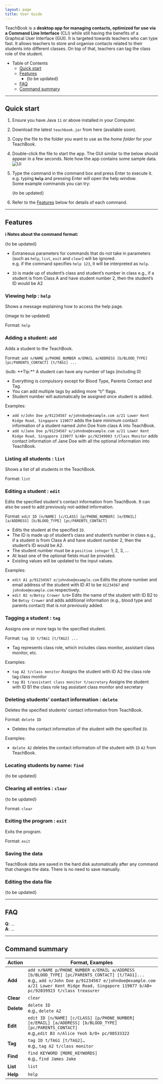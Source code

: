 ```yaml
---
layout: page
title: User Guide
---
```


TeachBook is a **desktop app for managing contacts, optimized for use via a Command Line Interface** (CLI) while still having the benefits of a Graphical User Interface (GUI). It is targeted towards teachers who can type fast. It allows teachers to store and organise contacts related to their students into different classes. On top of that, teachers can tag the class role of the student.

* Table of Contents
    * [Quick start](#quick-start)
    * [Features](#features)
        * {to be updated}
    * [FAQ](#faq)
    * [Command summary](#command-summary)

--------------------------------------------------------------------------------------------------------------------

## Quick start

1. Ensure you have Java `11` or above installed in your Computer.

1. Download the latest `teachbook.jar` from here (available soon).

1. Copy the file to the folder you want to use as the _home folder_ for your TeachBook.

1. Double-click the file to start the app. The GUI similar to the below should appear in a few seconds. Note how the app contains some sample data.<br>
   ![Ui](images/Ui.png)

1. Type the command in the command box and press Enter to execute it. e.g. typing **`help`** and pressing Enter will open the help window.<br>
   Some example commands you can try:

   {to be updated}

1. Refer to the [Features](#features) below for details of each command.

--------------------------------------------------------------------------------------------------------------------

## Features

<div markdown="block" class="alert alert-info">

**:information_source: Notes about the command format:**<br>

{to be updated}

* Extraneous parameters for commands that do not take in parameters (such as `help`, `list`, `exit` and `clear`) will be ignored.<br>
  e.g. if the command specifies `help 123`, it will be interpreted as `help`.

* `ID` is made up of student’s class and student’s number in class e.g., if a student is from Class A and have student
  number 2, then the student’s ID would be A2

</div>

### Viewing help : `help`

Shows a message explaining how to access the help page.

{image to be updated}

Format: `help`


### Adding a student: `add`

Adds a student to the TeachBook.

Format: `add n/NAME p/PHONE_NUMBER e/EMAIL a/ADDRESS [b/BLOOD_TYPE] [pc/PARENTS_CONTACT] [t/TAG1] ...​`

<div markdown="span" class="alert alert-primary">:bulb: **Tip:**
A student can have any number of tags (including 0)
</div>

* Everything is compulsory except for Blood Type, Parents Contact and Tag.
* You can add multiple tags by adding more “t/” flags.
* Student number will automatically be assigned once student is added.

Examples:
* `add n/John Doe p/91234567 e/johndoe@example.com a/21 Lower Kent Ridge Road, Singapore 119077` adds the bare minimum contact information of a student named John Doe from class A into TeachBook.
* `add n/Jane Doe p/91234567 e/johndoe@example.com a/21 Lower Kent Ridge Road, Singapore 119077 b/AB+ pc/92349983 t/Class Monitor` adds contact information of Jane Doe with all the optional information into TeachBook.

### Listing all students : `list`

Shows a list of all students in the TeachBook.

Format: `list`

### Editing a student : `edit`

Edits the specified student's contact information from TeachBook. It can also be used to add previously not-added information.

Format: `edit ID [n/NAME] [c/CLASS] [p/PHONE_NUMBER] [e/EMAIL] [a/ADDRESS] [b/BLOOD_TYPE] [pc/PARENTS_CONTACT]​`

* Edits the student at the specified `ID`.
* The ID is made up of student’s class and student’s number in class e.g., if a student is from Class A and have student number 2, then the student’s ID would be A2.
* The student number must be a `positive integer` 1, 2, 3, ...
* At least one of the optional fields must be provided.
* Existing values will be updated to the input values.

Examples:
*  `edit A1 p/91234567 e/johndoe@example.com` Edits the phone number and email address of the student with ID A1 to be `91234567` and `johndoe@example.com` respectively.
*  `edit B2 n/Betsy Crower b/O+` Edits the name of the student with ID B2 to be `Betsy Crower` and adds additional information (e.g., blood type and parents contact) that is not previously added.

### Tagging a student : `tag`

Assigns one or more tags to the specified student.

Format: `tag ID t/TAG1 [t/TAG2] ...​`

* Tag represents class role, which includes class monitor, assistant class monitor, etc.

Examples:

* `tag A2 t/class monitor` Assigns the student with ID A2 the class role tag class monitor
* `tag B1 t/assistant class monitor t/secretary` Assigns the student with ID B1 the class role tag assistant class 
monitor and secretary

### Deleting students’ contact information : `delete`

Deletes the specified students’ contact information from TeachBook.

Format: `delete ID`

* Deletes the contact information of the student with the specified `ID`.

Examples:
* `delete A2` deletes the contact information of the student with `ID` `A2` from TeachBook.

### Locating students by name: `find`

{to be updated}

### Clearing all entries : `clear`

{to be updated}

Format: `clear`

### Exiting the program : `exit`

Exits the program.

Format: `exit`

### Saving the data

TeachBook data are saved in the hard disk automatically after any command that changes the data. There is no need to save manually.

### Editing the data file

{to be updated}

--------------------------------------------------------------------------------------------------------------------

## FAQ

**Q**: ...<br>
**A**: ...

--------------------------------------------------------------------------------------------------------------------

## Command summary

Action     | Format, Examples
-----------|------------------
**Add**    | `add n/NAME p/PHONE_NUMBER e/EMAIL a/ADDRESS [b/BLOOD_TYPE] [pc/PARENTS_CONTACT] [t/TAG1]...​` <br> e.g., `add n/John Doe p/91234567 e/johndoe@example.com a/21 Lower Kent Ridge Road, Singapore 119077 b/AB+ pc/92039923 t/class treasurer`
**Clear**  | `clear`
**Delete** | `delete ID`<br> e.g., `delete A2`
**Edit**   | `edit ID [n/NAME] [c/CLASS] [p/PHONE_NUMBER] [e/EMAIL] [a/ADDRESS] [b/BLOOD_TYPE] [pc/PARENTS_CONTACT]​`<br> e.g.,`edit B3 n/Alice Yeoh b/O+ pc/98533322`
**Tag**    | `tag ID t/TAG1 [t/TAG2]…` <br> e.g., `tag A2 t/class monitor`
**Find**   | `find KEYWORD [MORE_KEYWORDS]`<br> e.g., `find James Jake`
**List**   | `list`
**Help**   | `help`
